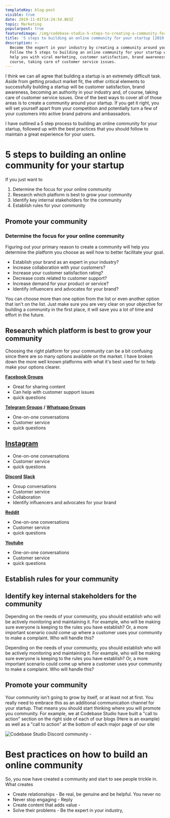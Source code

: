 ```yaml
---
templateKey: blog-post
visible: true
date: 2019-11-01T14:24:54.863Z
topic: Marketing
popularpost: true
featuredimage: /img/codebase-studio-5-steps-to-creating-a-community-for-your-startup.jpg
title: '5 steps to building an online community for your startup [2019 guide]'
description: >-
  Become the expert in your industry by creating a community around your brand.
  Follow the 5 steps to building an online community for your startup which will
  help you with viral marketing, customer satisfaction, brand awareness, of
  course, taking care of customer service issues.
---
```

I think we can all agree that building a startup is an extremely difficult task. Aside from getting product market fit, the other critical elements to successfully building a startup will be customer satisfaction, brand awareness, becoming an authority in your industry and, of course, taking care of customer service issues. One of the best ways to cover all of those areas is to create a community around your startup. If you get it right, you will set yourself apart from your competition and potentially turn a few of your customers into active brand patrons and ambassadors. 

I have outlined a 5 step process to building an online community for your startup, followed up with the best practices that you should follow to maintain a great experience for your users.

# 5 steps to building an online community for your startup

If you just want to 

1. Determine the focus for your online community
2. Research which platform is best to grow your community
3. Identify key internal stakeholders for the community
4. Establish rules for your community

## Promote your community

### Determine the focus for your online community

Figuring out your primary reason to create a community will help you determine the platform you choose as well how to better facilitate your goal.

* Establish your brand as an expert in your industry?
* Increase collaboration with your customers?
* Increase your customer satisfaction rating?
* Decrease costs related to customer support?
* Increase demand for your product or service?
* Identify influencers and advocates for your brand?

You can choose more than one option from the list or even another option that isn't on the list. Just make sure you are very clear on your objective for building a community in the first place, it will save you a lot of time and effort in the future.

## Research which platform is best to grow your community

Choosing the right platform for your community can be a bit confusing since there are so many options available on the market. I have broken down the more well known platforms with what it's best used for to help make your options clearer.

[**Facebook Groups**](https://www.facebook.com/help/167970719931213)

* Great for sharing content 
* Can help with customer support issues
* quick questions

[**Telegram Groups**](https://telegram.org/faq#q-how-do-i-create-a-group) **/** [**Whatsapp Groups**](https://faq.whatsapp.com/en/android/26000123/?category=5245251)

* One-on-one conversations
* Customer service
* quick questions

## [**Instagram**](https://business.instagram.com/getting-started)

* One-on-one conversations
* Customer service
* quick questions

[**Discord**](https://support.discordapp.com/hc/en-us/articles/204849977-How-do-I-create-a-server-) [**Slack**](https://slack.com/intl/en-br/help/articles/206845317-create-a-slack-workspace)

* Group conversations
* Customer service
* Collaboration
* Identify influencers and advocates for your brand

[**Reddit**](https://www.reddit.com/subreddits/create)

* One-on-one conversations
* Customer service
* quick questions

[**Youtube**](https://support.google.com/youtube/answer/1646861?hl=en)

* One-on-one conversations
* Customer service
* quick questions



## Establish rules for your community



## Identify key internal stakeholders for the community

Depending on the needs of your community, you should establish who will be actively monitoring and maintaining it. For example, who will be making sure everyone is keeping to the rules you have establish? Or, a more important scenario could come up where a customer uses your community to make a complaint. Who will handle this?

Depending on the needs of your community, you should establish who will be actively monitoring and maintaining it. For example, who will be making sure everyone is keeping to the rules you have establish? Or, a more important scenario could come up where a customer uses your community to make a complaint. Who will handle this? 



## Promote your community

Your community isn't going to grow by itself, or at least not at first. You really need to embrace this as an additional communication channel for your startup. That means you should start thinking where you will promote you community. For example, we at Codebase Studio have built a "call to action" section on the right side of each of our blogs (Here is an example) as well as a "call to action" at the bottom of each major page of our site 

![Codebase Studio Discord community - ](/img/codebase-discord-community.png)

# Best practices on how to build an online community

So, you now have created a community and start to see people trickle in. What creates 

* Create relationships - Be real, be genuine and be helpful. You never no
* Never stop engaging - Reply 
* Create content that adds value - 
* Solve their problems - Be the expert in your industry,
